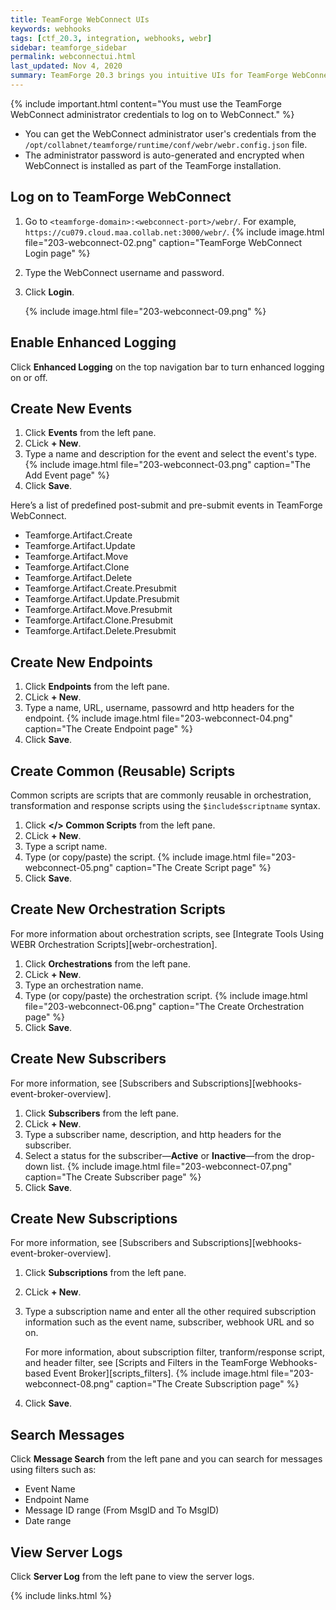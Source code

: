 ```yaml
---
title: TeamForge WebConnect UIs
keywords: webhooks
tags: [ctf_20.3, integration, webhooks, webr]
sidebar: teamforge_sidebar
permalink: webconnectui.html
last_updated: Nov 4, 2020
summary: TeamForge 20.3 brings you intuitive UIs for TeamForge WebConnect (also known as TeamForge WEBR). You can now use the UIs to accomplish tasks such as creating events, endpoints, subscriptions, and so on—which otherwise could be done only via APIs.   
---
```


{% include important.html content="You must use the TeamForge WebConnect administrator credentials to log on to WebConnect." %}

* You can get the WebConnect administrator user's credentials from the `/opt/collabnet/teamforge/runtime/conf/webr/webr.config.json` file.
* The administrator password is auto-generated and encrypted when WebConnect is installed as part of the TeamForge installation.

## Log on to TeamForge WebConnect
1. Go to `<teamforge-domain>:<webconnect-port>/webr/`. For example, `https://cu079.cloud.maa.collab.net:3000/webr/`.
	{% include image.html file="203-webconnect-02.png" caption="TeamForge WebConnect Login page" %}
2. Type the WebConnect username and password. 
3. Click **Login**.

   {% include image.html file="203-webconnect-09.png" %}

## Enable Enhanced Logging

Click **Enhanced Logging** on the top navigation bar to turn enhanced logging on or off. 


## Create New Events

1. Click **Events** from the left pane. 
2. CLick **+ New**. 
3. Type a name and description for the event and select the event's type.
   {% include image.html file="203-webconnect-03.png" caption="The Add Event page" %}
4. Click **Save**.

Here’s a list of predefined post-submit and pre-submit events in TeamForge WebConnect.

* Teamforge.Artifact.Create
* Teamforge.Artifact.Update
* Teamforge.Artifact.Move
* Teamforge.Artifact.Clone
* Teamforge.Artifact.Delete
* Teamforge.Artifact.Create.Presubmit
* Teamforge.Artifact.Update.Presubmit
* Teamforge.Artifact.Move.Presubmit
* Teamforge.Artifact.Clone.Presubmit
* Teamforge.Artifact.Delete.Presubmit

## Create New Endpoints

1. Click **Endpoints** from the left pane. 
2. CLick **+ New**. 
3. Type a name, URL, username, passowrd and http headers for the endpoint.
   {% include image.html file="203-webconnect-04.png" caption="The Create Endpoint page" %}
4. Click **Save**.

## Create Common (Reusable) Scripts

Common scripts are scripts that are commonly reusable in orchestration, transformation and response scripts using the `$include$scriptname` syntax.

1. Click **</> Common Scripts** from the left pane. 
2. CLick **+ New**. 
3. Type a script name. 
4. Type (or copy/paste) the script.
   {% include image.html file="203-webconnect-05.png" caption="The Create Script page" %}
5. Click **Save**.

## Create New Orchestration Scripts

For more information about orchestration scripts, see [Integrate Tools Using WEBR Orchestration Scripts][webr-orchestration].

1. Click **Orchestrations** from the left pane. 
2. CLick **+ New**. 
3. Type an orchestration name. 
4. Type (or copy/paste) the orchestration script.
   {% include image.html file="203-webconnect-06.png" caption="The Create Orchestration page" %}
5. Click **Save**.

## Create New Subscribers

For more information, see [Subscribers and Subscriptions][webhooks-event-broker-overview].

1. Click **Subscribers** from the left pane. 
2. CLick **+ New**. 
3. Type a subscriber name, description, and http headers for the subscriber.
4. Select a status for the subscriber—**Active** or **Inactive**—from the drop-down list. 
   {% include image.html file="203-webconnect-07.png" caption="The Create Subscriber page" %}
5. Click **Save**.

## Create New Subscriptions

For more information, see [Subscribers and Subscriptions][webhooks-event-broker-overview].

1. Click **Subscriptions** from the left pane. 
2. CLick **+ New**. 
3. Type a subscription name and enter all the other required subscription information such as the event name, subscriber, webhook URL and so on.
   
   For more information, about subscription filter, tranform/response script, and header filter, see [Scripts and Filters in the TeamForge Webhooks-based Event Broker][scripts_filters]. 
   {% include image.html file="203-webconnect-08.png" caption="The Create Subscription page" %}
5. Click **Save**.

## Search Messages

Click **Message Search** from the left pane and you can search for messages using filters such as:
* Event Name
* Endpoint Name
* Message ID range (From MsgID and To MsgID)
* Date range

## View Server Logs

Click **Server Log** from the left pane to view the server logs. 

{% include links.html %}	